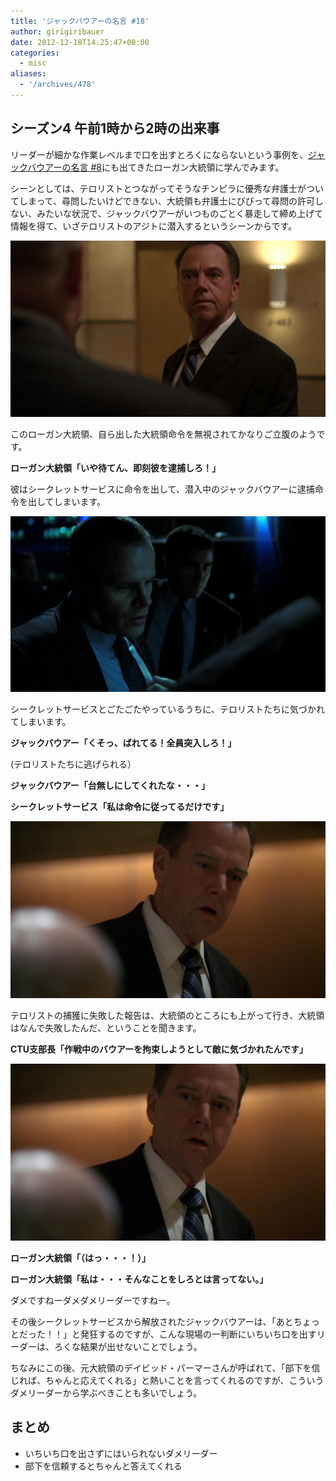 ```yaml
---
title: 'ジャックバウアーの名言 #18'
author: girigiribauer
date: 2012-12-18T14:25:47+00:00
categories:
  - misc
aliases:
  - '/archives/478'
---
```

## シーズン4 午前1時から2時の出来事

リーダーが細かな作業レベルまで口を出すとろくにならないという事例を、[ジャックバウアーの名言 #8](/misc/20121208/)にも出てきたローガン大統領に学んでみます。

シーンとしては、テロリストとつながってそうなチンピラに優秀な弁護士がついてしまって、尋問したいけどできない、大統領も弁護士にびびって尋問の許可しない、みたいな状況で、ジャックバウアーがいつものごとく暴走して締め上げて情報を得て、いざテロリストのアジトに潜入するというシーンからです。

![](resource01.jpg)

このローガン大統領、自ら出した大統領命令を無視されてかなりご立腹のようです。

**ローガン大統領「いや待てん、即刻彼を逮捕しろ！」**

彼はシークレットサービスに命令を出して、潜入中のジャックバウアーに逮捕命令を出してしまいます。

![](resource02.jpg)

シークレットサービスとごたごたやっているうちに、テロリストたちに気づかれてしまいます。

**ジャックバウアー「くそっ、ばれてる！全員突入しろ！」**

(テロリストたちに逃げられる）

**ジャックバウアー「台無しにしてくれたな・・・」**

**シークレットサービス「私は命令に従ってるだけです」**

![](resource03.jpg)

テロリストの捕獲に失敗した報告は、大統領のところにも上がって行き、大統領はなんで失敗したんだ、ということを聞きます。

**CTU支部長「作戦中のバウアーを拘束しようとして敵に気づかれたんです」**

![](resource04.jpg)

**ローガン大統領「（はっ・・・！）」**

**ローガン大統領「私は・・・そんなことをしろとは言ってない。」**

ダメですねーダメダメリーダーですねー。

その後シークレットサービスから解放されたジャックバウアーは、「あとちょっとだった！！」と発狂するのですが、こんな現場の一判断にいちいち口を出すリーダーは、ろくな結果が出せないことでしょう。

ちなみにこの後、元大統領のデイビッド・パーマーさんが呼ばれて、「部下を信じれば、ちゃんと応えてくれる」と熱いことを言ってくれるのですが、こういうダメリーダーから学ぶべきことも多いでしょう。

## まとめ

- いちいち口を出さずにはいられないダメリーダー
- 部下を信頼するとちゃんと答えてくれる
